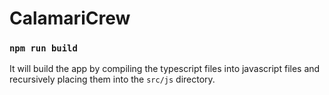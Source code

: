 # CalamariCrew

### `npm run build`

It will build the app by compiling the typescript files into javascript files and recursively placing them into the `src/js` directory.

